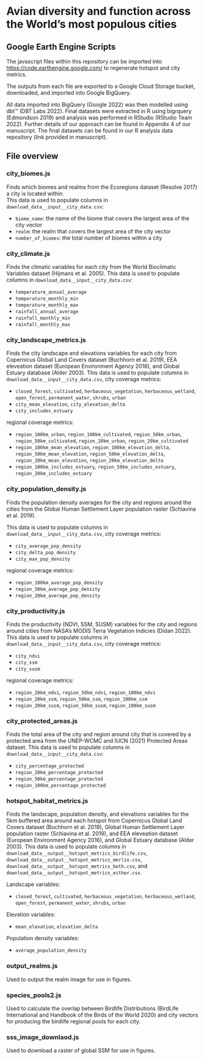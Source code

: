 # Avian diversity and function across the World’s most populous cities 
## Google Earth Engine Scripts

The javascript files within this repository can be imported into https://code.earthengine.google.com/ to regenerate hotspot and city metrics.

The outputs from each file are exported to a Google Cloud Storage bucket, downloaded, and imported into Google BigQuery.  

All data imported into BigQuery (Google 2022) was then modelled using dbt™ (DBT Labs 2022). 
Final datasets were extracted in R using bigrquery (Edmondson 2019) and analysis was performed in RStudio (RStudio Team 2022). 
Further details of our approach can be found in Appendix 4 of our manuscript. The final datasets can be found in our R analysis data repository (link provided in manuscript).

## File overview

### city_biomes.js
Finds which biomes and realms from the Ecoregions dataset (Resolve 2017) a city is located within.  
This data is used to populate columns in `download_data__input__city_data.csv`:
* `biome_name`: the name of the biome that covers the largest area of the city vector
* `realm`: the realm that covers the largest area of the city vector
* `number_of_biomes`: the total number of biomes within a city

### city_climate.js
Finds the climatic variables for each city from the World Bioclimatic Variables dataset (Hijmans et al. 2005).
This data is used to populate columns in `download_data__input__city_data.csv`:
* `temperature_annual_average`
* `temperature_monthly_min`
* `temperature_monthly_max` 
* `rainfall_annual_average`
* `rainfall_monthly_min`
* `rainfall_monthly_max`

### city_landscape_metrics.js
Finds the city landscape and elevations variables for each city from Copernicus Global Land Covers dataset (Buchhorn et al. 2019), EEA eleveation dataset (European Environment Agency 2016), and Global Estuary database (Alder 2003).
This data is used to populate columns in `download_data__input__city_data.csv`, city coverage metrics:
* `closed_forest`, `cultivated`, `herbaceous_vegetation`, `herbaceous_wetland`, `open_forest`, `permanent_water`, `shrubs`, `urban`
* `city_mean_elevation`, `city_elevation_delta`
* `city_includes_estuary`

regional coverage metrics:
* `region_100km_urban`, `region_100km_cultivated`, `region_50km_urban`, `region_50km_cultivated`, `region_20km_urban`, `region_20km_cultivated`
* `region_100km_mean_elevation`, `region_100km_elevation_delta`, `region_50km_mean_elevation`, `region_50km_elevation_delta`, `region_20km_mean_elevation`, `region_20km_elevation_delta`
* `region_100km_includes_estuary`, `region_50km_includes_estuary`, `region_20km_includes_estuary`

### city_population_density.js
Finds the population density averages for the city and regions around the cities from the Global Human Settlement Layer population raster (Schiavina et al. 2019).

This data is used to populate columns in `download_data__input__city_data.csv`, city coverage metrics:
* `city_average_pop_density`
* `city_delta_pop_density`
* `city_max_pop_density`

regional coverage metrics:
* `region_100km_average_pop_density`
* `region_50km_average_pop_density`
* `region_20km_average_pop_density`

### city_productivity.js
Finds the productivity (NDVI, SSM, SUSM) variables for the city and regions around cities from NASA’s MODIS Terra Vegetation Indicies (Didan 2022).
This data is used to populate columns in `download_data__input__city_data.csv`, city coverage metrics:
* `city_ndvi`
* `city_ssm`
* `city_susm`

regional coverage metrics:
* `region_20km_ndvi`, `region_50km_ndvi`, `region_100km_ndvi`
* `region_20km_ssm`, `region_50km_ssm`, `region_100km_ssm`
* `region_20km_susm`, `region_50km_susm`, `region_100km_susm`

### city_protected_areas.js
Finds the total area of the city and region around city that is covered by a protected area from the UNEP-WCMC and IUCN (2021) Protected Areas dataset.
This data is used to populate columns in `download_data__input__city_data.csv`:
* `city_percentage_protected`
* `region_20km_percentage_protected`
* `region_50km_percentage_protected`
* `region_100km_percentage_protected`

### hotspot_habitat_metrics.js
Finds the landscape, population density, and elevations variables for the 5km buffered area around each hotspot from Copernicus Global Land Covers dataset (Buchhorn et al. 2019), Global Human Settlement Layer population raster (Schiavina et al. 2019), and EEA eleveation dataset (European Environment Agency 2016), and Global Estuary database (Alder 2003).
This data is used to populate columns in `download_data__output__hotspot_metrics_birdlife.csv`, `download_data__output__hotspot_metrics_merlin.csv`, `download_data__output__hotspot_metrics_both.csv`, and `download_data__output__hotspot_metrics_either.csv`.

Landscape variables:
* `closed_forest`, `cultivated`, `herbaceous_vegetation`, `herbaceous_wetland`, `open_forest`, `permanent_water`, `shrubs`, `urban`

Elevation variables:
* `mean_elevation`, `elevation_delta`

Population density variables:
* `average_population_density`

### output_realms.js
Used to output the realm image for use in figures.

### species_pools2.js
Used to calculate the overlap between Birdlife Distributions (BirdLife International and Handbook of the Birds of the World 2020) and city vectors for producing the birdlife regional pools for each city.

### sss_image_downlaod.js
Used to download a raster of global SSM for use in figures.
